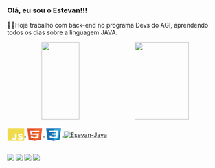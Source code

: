 ### Olá, eu sou o Estevan!!!

🐱‍🏍Hoje trabalho com back-end no programa Devs do AGI, aprendendo todos os dias sobre a linguagem JAVA. 

<div align="center">
  <a href="https://github.com/EstevanBecker">
  <img height="180em" width="42%" src="https://github-readme-stats.vercel.app/api?username=EstevanBecker&show_icons=true&theme=synthwave&include_all_commits=true&count_private=true"/>
  <img height="180em" width="50%" src="https://github-readme-stats.vercel.app/api/top-langs/?username=EstevanBecker&layout=compact&langs_count=7&theme=synthwave"/>
</div>

<div style="display: inline_block"><br>
  <img align="center" alt="Estevan-Js" height="30" width="40" src="https://raw.githubusercontent.com/devicons/devicon/master/icons/javascript/javascript-plain.svg"/>
  <img align="center" alt="Estevan-HTML" height="30" width="40" src="https://raw.githubusercontent.com/devicons/devicon/master/icons/html5/html5-original.svg"/>
  <img align="center" alt="Estevan-CSS" height="30" width="40" src="https://raw.githubusercontent.com/devicons/devicon/master/icons/css3/css3-original.svg"/>
  <img align="center" alt="Esevan-Java" height="30" width="40" src="https://cdn.jsdelivr.net/gh/devicons/devicon/icons/java/java-original.svg"/>          
</div>

  ##

<div> 
 <a href="https://www.instagram.com/thxbecker/" target="_blank"><img src="https://img.shields.io/badge/-Instagram-%23E4405F?style=for-the-badge&logo=instagram&logoColor=white" target="_blank"></a>
 	<a href="https://www.twitch.tv/datsisyphus" target="_blank"><img src="https://img.shields.io/badge/Twitch-9146FF?style=for-the-badge&logo=twitch&logoColor=white" target="_blank"></a>
  <a href = "mailto:contatorestevansaldanhadossantos@gmail.com"><img src="https://img.shields.io/badge/-Gmail-%23333?style=for-the-badge&logo=gmail&logoColor=white" target="_blank"></a>
  <a href="https://www.linkedin.com/in/estevan-becker-968a1021b/" target="_blank"><img src="https://img.shields.io/badge/-LinkedIn-%230077B5?style=for-the-badge&logo=linkedin&logoColor=white" target="_blank"></a>
